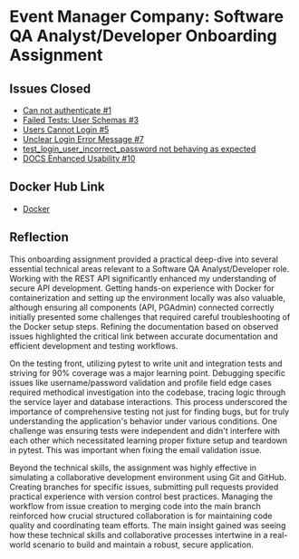 # Event Manager Company: Software QA Analyst/Developer Onboarding Assignment

## Issues Closed

- [Can not authenticate #1](https://github.com/fjp9/event_manager/issues/1)
- [Failed Tests: User Schemas #3](https://github.com/fjp9/event_manager/issues/3)
- [Users Cannot Login #5](https://github.com/fjp9/event_manager/issues/5)
- [Unclear Login Error Message #7](https://github.com/fjp9/event_manager/issues/7)
- [test_login_user_incorrect_password not behaving as expected](https://github.com/fjp9/event_manager/issues/8)
- [DOCS Enhanced Usability #10](https://github.com/fjp9/event_manager/issues/10)

## Docker Hub Link

- [Docker](https://hub.docker.com/r/fjp9/event_manager)

## Reflection

This onboarding assignment provided a practical deep-dive into several essential technical areas relevant to a Software QA Analyst/Developer role. Working with the REST API significantly enhanced my understanding of secure API development. Getting hands-on experience with Docker for containerization and setting up the environment locally was also valuable, although ensuring all components (API, PGAdmin) connected correctly initially presented some challenges that required careful troubleshooting of the Docker setup steps. Refining the documentation based on observed issues highlighted the critical link between accurate documentation and efficient development and testing workflows.

On the testing front, utilizing pytest to write unit and integration tests and striving for 90% coverage was a major learning point. Debugging specific issues like username/password validation and profile field edge cases required methodical investigation into the codebase, tracing logic through the service layer and database interactions. This process underscored the importance of comprehensive testing not just for finding bugs, but for truly understanding the application's behavior under various conditions. One challenge was ensuring tests were independent and didn't interfere with each other which necessitated learning proper fixture setup and teardown in pytest. This was important when fixing the email validation issue.

Beyond the technical skills, the assignment was highly effective in simulating a collaborative development environment using Git and GitHub. Creating branches for specific issues, submitting pull requests provided practical experience with version control best practices. Managing the workflow from issue creation to merging code into the main branch reinforced how crucial structured collaboration is for maintaining code quality and coordinating team efforts. The main insight gained was seeing how these technical skills and collaborative processes intertwine in a real-world scenario to build and maintain a robust, secure application.
